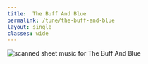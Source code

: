 ```yaml
---
title:  The Buff And Blue
permalink: /tune/the-buff-and-blue
layout: single
classes: wide
---
```


<img src="/tune/scan/the-buff-and-blue.jpg" alt="scanned sheet music for The Buff And Blue">

